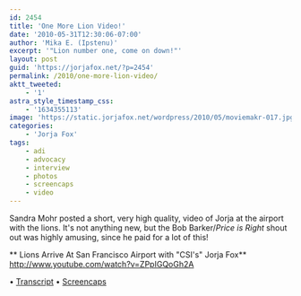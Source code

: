```yaml
---
id: 2454
title: 'One More Lion Video!'
date: '2010-05-31T12:30:06-07:00'
author: 'Mika E. (Ipstenu)'
excerpt: '"Lion number one, come on down!"'
layout: post
guid: 'https://jorjafox.net/?p=2454'
permalink: /2010/one-more-lion-video/
aktt_tweeted:
    - '1'
astra_style_timestamp_css:
    - '1634355113'
image: 'https://static.jorjafox.net/wordpress/2010/05/moviemakr-017.jpg'
categories:
    - 'Jorja Fox'
tags:
    - adi
    - advocacy
    - interview
    - photos
    - screencaps
    - video
---
```


Sandra Mohr posted a short, very high quality, video of Jorja at the airport with the lions.  It's not anything new, but the Bob Barker/_Price is Right_ shout out was highly amusing, since he paid for a lot of this!

** Lions Arrive At San Francisco Airport with "CSI's" Jorja Fox**
http://www.youtube.com/watch?v=ZPpIGQoGh2A

&bull; <a href="https://jorjafox.net/wiki/Lions_Arrive_At_San_Francisco_Airport_with_%22CSI's%22_Jorja_Fox_(27_May_2010)">Transcript</a>
&bull; <a href="https://jorjafox.net/gallery/tv/advocacy/20100500-adilions/27-moviemakr">Screencaps</a>
